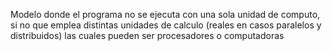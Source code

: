 Modelo donde el programa no se ejecuta con una sola unidad de computo, si no que emplea distintas unidades de calculo (reales en casos paralelos y distribuidos) las cuales pueden ser procesadores  o computadoras
